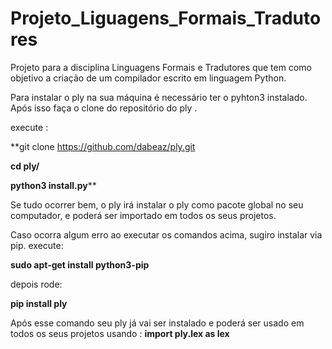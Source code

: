 # Projeto_Liguagens_Formais_Tradutores
Projeto para a disciplina Linguagens Formais e Tradutores que tem como objetivo a criação de um compilador escrito em linguagem Python.

Para instalar o ply na sua máquina  é necessário ter o pyhton3 instalado.
Após isso faça o clone do repositório  do ply .

execute :

**git clone https://github.com/dabeaz/ply.git

**cd ply/**

**python3 install.py****

Se tudo ocorrer bem, o ply irá instalar o ply como pacote global no seu computador, e poderá ser importado em todos os seus projetos.


Caso ocorra algum erro ao executar os comandos acima, sugiro instalar via pip.
execute:

**sudo apt-get install python3-pip**

depois rode:

**pip install ply**

Após esse comando seu ply já vai ser instalado e poderá ser usado em todos os seus projetos usando :
**import ply.lex as lex**

